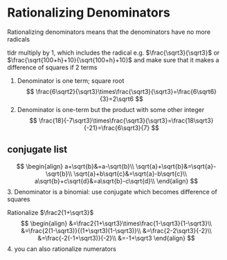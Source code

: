 # Rationalizing Denominators

Rationalizing denominators means that the denominators have no more radicals

tldr multiply by 1, which includes the radical e.g. $\frac{\sqrt3}{\sqrt3}$ or $\frac{\sqrt{100+h}+10}{\sqrt{100+h}+10}$ and make sure that it makes a difference of squares if 2 terms

1. Denominator is one term; square root
   $$
   \frac{6\sqrt2}{\sqrt3}\times\frac{\sqrt3}{\sqrt3}=\frac{6\sqrt6}{3}=2\sqrt6
   $$
2. Denominator is one-term but the product with some other integer
   $$
   \frac{18}{-7\sqrt3}\times\frac{\sqrt3}{\sqrt3}=\frac{18\sqrt3}{-21}=\frac{6\sqrt3}{7}
   $$
## conjugate list
$$
\begin{align}
a+\sqrt{b}&=a-\sqrt{b}\\
\sqrt{a}+\sqrt{b}&=\sqrt{a}-\sqrt{b}\\
\sqrt{a}+b\sqrt{c}&=\sqrt{a}-b\sqrt{c}\\
a\sqrt{b}+c\sqrt{d}&=a\sqrt{b}-c\sqrt{d}\\
\end{align}
$$
3. Denominator is a binomial: use conjugate which becomes difference of squares

Rationalize $\frac2{1+\sqrt3}$
$$
\begin{align}
&=\frac2{1+\sqrt3}\times\frac{1-\sqrt3}{1-\sqrt3}\\
&=\frac{2(1-\sqrt3)}{(1+\sqrt3)(1-\sqrt3)}\\
&=\frac{2-2\sqrt3}{-2}\\
&=\frac{-2(-1+\sqrt3)}{-2}\\
&=-1+\sqrt3
\end{align}
$$
4. you can also rationalize numerators